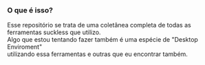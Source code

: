 ### O que é isso?  
Esse repositório se trata de uma coletânea completa de todas as  
ferramentas suckless que utilizo.  
Algo que estou tentando fazer também é uma espécie de "Desktop Enviroment"  
utilizando essa ferramentas e outras que eu encontrar também.
